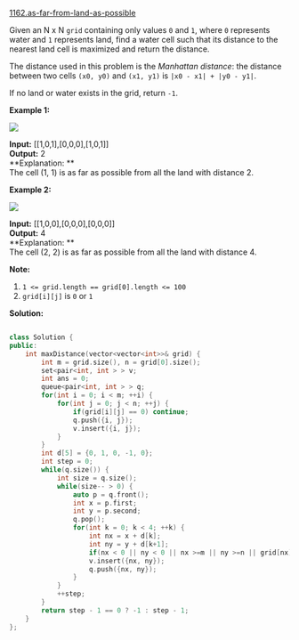 [1162.as-far-from-land-as-possible](https://leetcode.com/problems/as-far-from-land-as-possible/)  

Given an N x N `grid` containing only values `0` and `1`, where `0` represents water and `1` represents land, find a water cell such that its distance to the nearest land cell is maximized and return the distance.

The distance used in this problem is the _Manhattan distance_: the distance between two cells `(x0, y0)` and `(x1, y1)` is `|x0 - x1| + |y0 - y1|`.

If no land or water exists in the grid, return `-1`.

**Example 1:**

**![](https://assets.leetcode.com/uploads/2019/05/03/1336_ex1.JPG)**

  
**Input:** \[\[1,0,1\],\[0,0,0\],\[1,0,1\]\]  
**Output:** 2  
**Explanation: **  
The cell (1, 1) is as far as possible from all the land with distance 2.  

**Example 2:**

**![](https://assets.leetcode.com/uploads/2019/05/03/1336_ex2.JPG)**

  
**Input:** \[\[1,0,0\],\[0,0,0\],\[0,0,0\]\]  
**Output:** 4  
**Explanation: **  
The cell (2, 2) is as far as possible from all the land with distance 4.  

**Note:**

1.  `1 <= grid.length == grid[0].length <= 100`
2.  `grid[i][j]` is `0` or `1`  



**Solution:**  

```cpp

class Solution {
public:
    int maxDistance(vector<vector<int>>& grid) {
        int m = grid.size(), n = grid[0].size();
        set<pair<int, int > > v;
        int ans = 0;
        queue<pair<int, int > > q;
        for(int i = 0; i < m; ++i) {
            for(int j = 0; j < n; ++j) {
                if(grid[i][j] == 0) continue;
                q.push({i, j});
                v.insert({i, j});
            }
        }
        int d[5] = {0, 1, 0, -1, 0};
        int step = 0;
        while(q.size()) {
            int size = q.size();
            while(size-- > 0) {
                auto p = q.front();
                int x = p.first;
                int y = p.second;
                q.pop();
                for(int k = 0; k < 4; ++k) {
                    int nx = x + d[k];
                    int ny = y + d[k+1];
                    if(nx < 0 || ny < 0 || nx >=m || ny >=n || grid[nx][ny] == 1 || v.count({nx, ny}))continue;
                    v.insert({nx, ny});
                    q.push({nx, ny});
                }
            }
            ++step;
        }
        return step - 1 == 0 ? -1 : step - 1;
    }
};

```
      